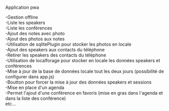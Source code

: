 Application pwa

-Gestion offline<br />
-Liste les speakers<br />
-Liste les conférences<br />
-Ajout des notes avec photo<br />
-Ajout des photos aux notes<br />
-Utilisation de sqlitePlugin pour stocker les photos en locale<br />
-Ajout des speakers aux contacts du téléphone<br />
-Retirer les speakers des contacts du téléphone<br />
-Utilisation de localforage pour stocker en locale les données speakers et conférences<br />
-Mise à jour de la base de données locale tout les deux jours (possibilité de configurer dans app.js)<br />
-Boutton pour forcer la mise à jour des données speakers et sessions<br />
-Mise en place d'un agenda <br />
-Permet l'ajout d'une conférence en favoris (mise en gras dans l'agenda et dans la liste des conférence)<br />
etc...<br />
